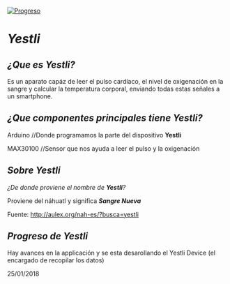 [![Progreso](https://img.shields.io/badge/Progreso-5%25-green.svg)](https://github.com/Yestli/Yestli-Project#progreso-de-yestli)

# _Yestli_

## _¿Que es **Yestli**?_

Es un aparato capáz de leer el pulso cardíaco, el nivel de oxigenación en la sangre y calcular la temperatura corporal, enviando todas estas señales a un smartphone.

## _¿Que componentes principales tiene **Yestli**?_

Arduino            //Donde programamos la parte del dispositivo **Yestli**

MAX30100           //Sensor que nos ayuda a leer el pulso y la oxigenación   

## _Sobre Yestli_

_¿De donde proviene el nombre de **Yestli**?_

Proviene del náhuatl y significa _**Sangre Nueva**_

Fuente: http://aulex.org/nah-es/?busca=yestli

## _Progreso de Yestli_

Hay avances en la applicación y se esta desarollando el Yestli Device (el encargado de recopilar los datos)

25/01/2018
